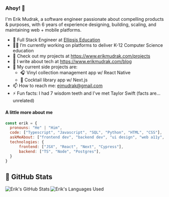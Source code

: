### Ahoy! 👋
I'm Erik Mudrak, a software engineer passionate about compelling products & purposes, with 6 years of experience designing, building, scaling, and maintaining web + mobile platforms.

- 💼 Full Stack Engineer at [Ellipsis Education](https://ellipsiseducation.com/)
- 👨‍💻 I’m currently working on platforms to deliver K-12 Computer Science education
- 📱 Check out my projects at https://www.erikmudrak.com/projects
- 📝 I write about tech at https://www.erikmudrak.com/blog
- 🔨 My current side projects are:
  - 🎧 Vinyl collection management app w/ React Native
  - 🍹 Cocktail library app w/ Next.js
- 📫 How to reach me: ejmudrak@gmail.com
- ⚡ Fun facts: I had 7 wisdom teeth and I've met Taylor Swift (facts are... unrelated)

#### A little more about me
```javascript
const erik = {
  pronouns: "He" | "Him",
  code: ["Typescript", "Javascript", "SQL", "Python", "HTML", "CSS"],
  askMeAbout: ["frontend dev", "backend dev", "ui design", "web a11y", "usability testing"],
  technologies: {
      frontend: ["JSX", "React", "Next", "Cypress"],
      backend: ["TS", "Node", "Postgres"],
  }
}
```

## :pencil: GitHub Stats

<img align="left" src="https://github-readme-stats-alpha-ivory.vercel.app/api?username=ejmudrak&show_icons=true&hide_border=true&theme=vue-dark&count_private=true" alt="Erik's GitHub Stats" />

<img align="left" src="https://github-readme-stats-alpha-ivory.vercel.app/api/top-langs/?username=ejmudrak&theme=vue-dark" alt="Erik's Languages Used" />


<!--
**ejmudrak/ejmudrak** is a ✨ _special_ ✨ repository because its `README.md` (this file) appears on your GitHub profile.

Here are some ideas to get you started:

- 🔭 I’m currently working on ...
- 🌱 I’m currently learning ...
- 👯 I’m looking to collaborate on ...
- 🤔 I’m looking for help with ...
- 💬 Ask me about ...
- 📫 How to reach me: ...
- 😄 Pronouns: ...
- ⚡ Fun fact: ...
-->
